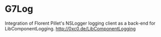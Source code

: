 # G7Log
Integration of Florent Pillet's NSLogger logging client as a back-end for LibComponentLogging. http://0xc0.de/LibComponentLogging

